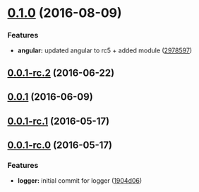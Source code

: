 <a name="0.1.0"></a>
# [0.1.0](https://github.com/sketch7/ssv-ng2-core/compare/0.0.1-rc.2...v0.1.0) (2016-08-09)


### Features

* **angular:** updated angular to rc5 + added module ([2978597](https://github.com/sketch7/ssv-ng2-core/commit/2978597))



<a name="0.0.1-rc.2"></a>
## [0.0.1-rc.2](https://github.com/sketch7/ssv-ng2-core/compare/0.0.1...0.0.1-rc.2) (2016-06-22)



<a name="0.0.1"></a>
## [0.0.1](https://github.com/sketch7/ssv-ng2-core/compare/0.0.1-rc.1...0.0.1) (2016-06-09)



<a name="0.0.1-rc.1"></a>
## [0.0.1-rc.1](https://github.com/sketch7/ssv-ng2-core/compare/0.0.1-rc.0...0.0.1-rc.1) (2016-05-17)



<a name="0.0.1-rc.0"></a>
## [0.0.1-rc.0](https://github.com/sketch7/ssv-ng2-core/compare/1904d06...0.0.1-rc.0) (2016-05-17)


### Features

* **logger:** initial commit for logger ([1904d06](https://github.com/sketch7/ssv-ng2-core/commit/1904d06))



